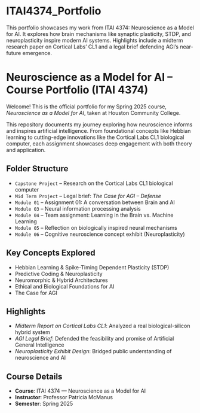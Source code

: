 # ITAI4374_Portfolio
This portfolio showcases my work from ITAI 4374: Neuroscience as a Model for AI. It explores how brain mechanisms like synaptic plasticity, STDP, and neuroplasticity inspire modern AI systems. Highlights include a midterm research paper on Cortical Labs’ CL1 and a legal brief defending AGI’s near-future emergence.
# Neuroscience as a Model for AI – Course Portfolio (ITAI 4374)

Welcome! This is the official portfolio for my Spring 2025 course, *Neuroscience as a Model for AI*, taken at Houston Community College.

This repository documents my journey exploring how neuroscience informs and inspires artificial intelligence. From foundational concepts like Hebbian learning to cutting-edge innovations like the Cortical Labs CL1 biological computer, each assignment showcases deep engagement with both theory and application.

## Folder Structure

- `Capstone Project` – Research on the Cortical Labs CL1 biological computer
- `Mid Term Project` – Legal brief: *The Case for AGI – Defense*
- `Module 01` – Assignment 01: A conversation between Brain and AI
- `Module 03` – Neural information processing analysis
- `Module 04` – Team assignment: Learning in the Brain vs. Machine Learning
- `Module 05` – Reflection on biologically inspired neural mechanisms
- `Module 06` – Cognitive neuroscience concept exhibit (Neuroplasticity)

## Key Concepts Explored

- Hebbian Learning & Spike-Timing Dependent Plasticity (STDP)
- Predictive Coding & Neuroplasticity
- Neuromorphic & Hybrid Architectures
- Ethical and Biological Foundations for AI
- The Case for AGI

## Highlights

- *Midterm Report on Cortical Labs CL1*: Analyzed a real biological-silicon hybrid system
- *AGI Legal Brief*: Defended the feasibility and promise of Artificial General Intelligence
- *Neuroplasticity Exhibit Design*: Bridged public understanding of neuroscience and AI

## Course Details

- **Course**: ITAI 4374 — Neuroscience as a Model for AI  
- **Instructor**: Professor Patricia McManus  
- **Semester**: Spring 2025  
